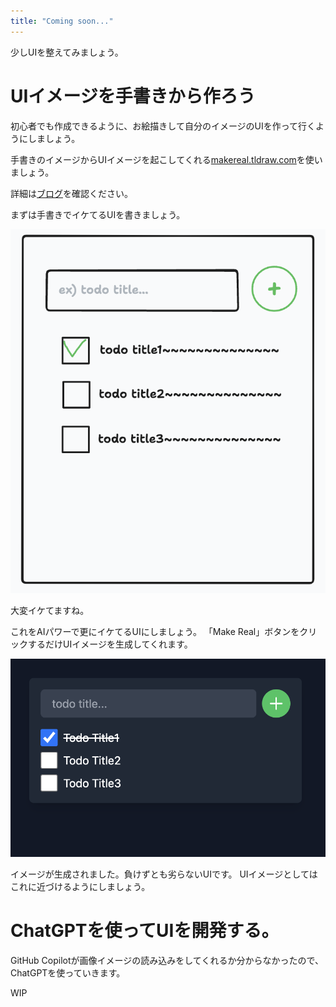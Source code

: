 ```yaml
---
title: "Coming soon..."
---
```


少しUIを整えてみましょう。

# UIイメージを手書きから作ろう

初心者でも作成できるように、お絵描きして自分のイメージのUIを作って行くようにしましょう。

手書きのイメージからUIイメージを起こしてくれる[makereal.tldraw.com](https://github.com/tldraw/make-real)を使いましょう。

詳細は[ブログ](https://tldraw.substack.com/p/make-real-the-story-so-far)を確認ください。


まずは手書きでイケてるUIを書きましょう。


![Alt text](image.png)

大変イケてますね。

これをAIパワーで更にイケてるUIにしましょう。
「Make Real」ボタンをクリックするだけUIイメージを生成してくれます。


![Alt text](image-1.png)




イメージが生成されました。負けずとも劣らないUIです。
UIイメージとしてはこれに近づけるようにしましょう。


# ChatGPTを使ってUIを開発する。


GitHub Copilotが画像イメージの読み込みをしてくれるか分からなかったので、
ChatGPTを使っていきます。


WIP








